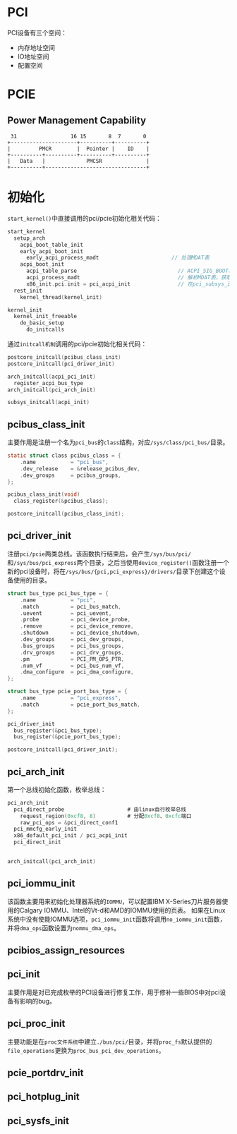 # PCI

PCI设备有三个空间：

- 内存地址空间
- IO地址空间
- 配置空间
# PCIE
## Power Management Capability
```
 31                 16 15       8  7       0
+---------------------+----------+----------+
|         PMCR        |  Pointer |    ID    |
+----------+----------+----------+----------+
|   Data   |             PMCSR              |
+----------+--------------------------------+
```
# 初始化
`start_kernel()`中直接调用的pci/pcie初始化相关代码：

```c
start_kernel
  setup_arch
    acpi_boot_table_init
    early_acpi_boot_init
      early_acpi_process_madt                       // 处理MDAT表
    acpi_boot_init
      acpi_table_parse                                // ACPI_SIG_BOOT、ACPI_SIG_FADT
      acpi_process_madt                               // 解析MDAT表，获取bios提供的中断信息
      x86_init.pci.init = pci_acpi_init               // 在pci_subsys_init()中调用，在acpi_boot_init()中         
  rest_init
    kernel_thread(kernel_init)

kernel_init
  kernel_init_freeable
    do_basic_setup
      do_initcalls
```
通过`initcall机制`调用的pci/pcie初始化相关代码：
```c
postcore_initcall(pcibus_class_init)
postcore_initcall(pci_driver_init)

arch_initcall(acpi_pci_init)
  register_acpi_bus_type
arch_initcall(pci_arch_init)

subsys_initcall(acpi_init)
```
## pcibus_class_init
主要作用是注册一个名为`pci_bus`的`class`结构，对应`/sys/class/pci_bus/`目录。
```c
static struct class pcibus_class = {
	.name           = "pci_bus",
	.dev_release    = &release_pcibus_dev,
	.dev_groups     = pcibus_groups,
};

pcibus_class_init(void)
  class_register(&pcibus_class);

postcore_initcall(pcibus_class_init);
```
## pci_driver_init
注册`pci/pcie`两类总线。该函数执行结束后，会产生`/sys/bus/pci/`和`/sys/bus/pci_express`两个目录，之后当使用`device_register()`函数注册一个新的pci设备时，将在`/sys/bus/{pci,pci_express}/drivers/`目录下创建这个设备使用的目录。
```c
struct bus_type pci_bus_type = {
	.name           = "pci",
	.match          = pci_bus_match,
	.uevent         = pci_uevent,
	.probe          = pci_device_probe,
	.remove         = pci_device_remove,
	.shutdown       = pci_device_shutdown,
	.dev_groups     = pci_dev_groups,
	.bus_groups     = pci_bus_groups,
	.drv_groups     = pci_drv_groups,
	.pm             = PCI_PM_OPS_PTR,
	.num_vf         = pci_bus_num_vf,
	.dma_configure  = pci_dma_configure,
};

struct bus_type pcie_port_bus_type = {
	.name           = "pci_express",
	.match          = pcie_port_bus_match,
};

pci_driver_init
  bus_register(&pci_bus_type);
  bus_register(&pcie_port_bus_type);

postcore_initcall(pci_driver_init);
```
## pci_arch_init
第一个总线初始化函数，枚举总线：
```c
pci_arch_init
  pci_direct_probe                    # 由linux自行枚举总线
    request_region(0xcf8, 8)          # 分配0xcf8、0xcfc端口
    raw_pci_ops = &pci_direct_conf1
  pci_mmcfg_early_init
  x86_default_pci_init / pci_acpi_init
  pci_direct_init
    

arch_initcall(pci_arch_init)
```
## pci_iommu_init
该函数主要用来初始化处理器系统的`IOMMU`，可以配置IBM X-Series刀片服务器使用的Calgary IOMMU、Intel的Vt-d和AMD的IOMMU使用的页表。
如果在Linux系统中没有使能IOMMU选项，`pci_iommu_init`函数将调用`no_iommu_init`函数，并将`dma_ops`函数设置为`nommu_dma_ops`。
## pcibios_assign_resources
## pci_init
主要作用是对已完成枚举的PCI设备进行修复工作，用于修补一些BIOS中对pci设备有影响的bug。
## pci_proc_init
主要功能是在`proc文件系统`中建立`./bus/pci/`目录，并将`proc_fs`默认提供的`file_operations`更换为`proc_bus_pci_dev_operations`。
## pcie_portdrv_init
## pci_hotplug_init
## pci_sysfs_init